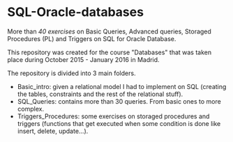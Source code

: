 # SQL-Oracle-databases

More than *40 exercises* on Basic Queries, Advanced queries, Storaged Procedures (PL) and Triggers on SQL for Oracle Database.

This repository was created for the course "Databases" that was taken place during October 2015 - January 2016 in Madrid.

The repository is divided into 3 main folders.
- Basic_intro: given a relational model I had to implement on SQL (creating the tables, constraints and the rest of the relational stuff).
- SQL_Queries: contains more than 30 queries. From basic ones to more complex.
- Triggers_Procedures: some exercises on storaged procedures and triggers (functions that get executed when some condition is done like insert, delete, update...).
